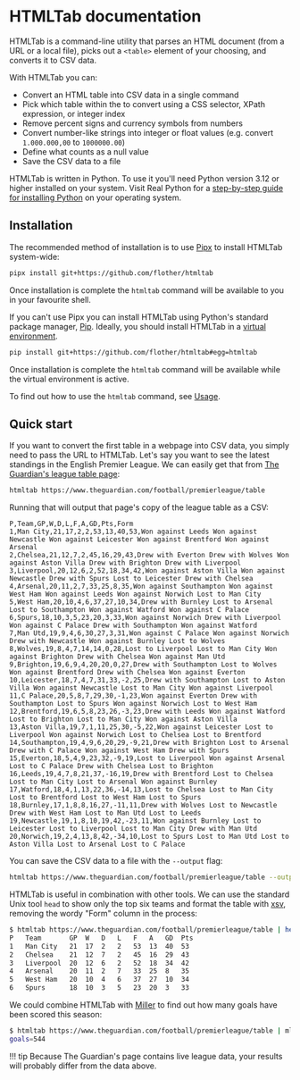 # HTMLTab documentation

HTMLTab is a command-line utility that parses an HTML document (from a URL or a local file), picks out a `<table>` element of your choosing, and converts it to CSV data.

With HTMLTab you can:

- Convert an HTML table into CSV data in a single command
- Pick which table within the to convert using a CSS selector, XPath expression, or integer index
- Remove percent signs and currency symbols from numbers
- Convert number-like strings into integer or float values (e.g. convert `1.000.000,00` to `1000000.00`)
- Define what counts as a null value
- Save the CSV data to a file

HTMLTab is written in Python. To use it you'll need Python version 3.12 or higher installed on your system. Visit Real Python for a [step-by-step guide for installing Python](https://realpython.com/installing-python/) on your operating system.

## Installation

The recommended method of installation is to use [Pipx](https://pypa.github.io/pipx/) to install HTMLTab system-wide:

```sh
pipx install git+https://github.com/flother/htmltab
```

Once installation is complete the `htmltab` command will be available to you in your favourite shell.

If you can't use Pipx you can install HTMLTab using Python's standard package manager, [Pip](https://pip.pypa.io/en/stable/). Ideally, you should install HTMLTab in a [virtual environment](https://realpython.com/python-virtual-environments-a-primer/).

```sh
pip install git+https://github.com/flother/htmltab#egg=htmltab
```

Once installation is complete the `htmltab` command will be available while the virtual environment is active.

To find out how to use the `htmltab` command, see [Usage](usage.md).

## Quick start

If you want to convert the first table in a webpage into CSV data, you simply need to pass the URL to HTMLTab. Let's say you want to see the latest standings in the English Premier League. We can easily get that from [The Guardian's league table page](https://www.theguardian.com/football/premierleague/table):

```sh
htmltab https://www.theguardian.com/football/premierleague/table
```

Running that will output that page's copy of the league table as a CSV:

```csv
P,Team,GP,W,D,L,F,A,GD,Pts,Form
1,Man City,21,17,2,2,53,13,40,53,Won against Leeds Won against Newcastle Won against Leicester Won against Brentford Won against Arsenal
2,Chelsea,21,12,7,2,45,16,29,43,Drew with Everton Drew with Wolves Won against Aston Villa Drew with Brighton Drew with Liverpool
3,Liverpool,20,12,6,2,52,18,34,42,Won against Aston Villa Won against Newcastle Drew with Spurs Lost to Leicester Drew with Chelsea
4,Arsenal,20,11,2,7,33,25,8,35,Won against Southampton Won against West Ham Won against Leeds Won against Norwich Lost to Man City
5,West Ham,20,10,4,6,37,27,10,34,Drew with Burnley Lost to Arsenal Lost to Southampton Won against Watford Won against C Palace
6,Spurs,18,10,3,5,23,20,3,33,Won against Norwich Drew with Liverpool Won against C Palace Drew with Southampton Won against Watford
7,Man Utd,19,9,4,6,30,27,3,31,Won against C Palace Won against Norwich Drew with Newcastle Won against Burnley Lost to Wolves
8,Wolves,19,8,4,7,14,14,0,28,Lost to Liverpool Lost to Man City Won against Brighton Drew with Chelsea Won against Man Utd
9,Brighton,19,6,9,4,20,20,0,27,Drew with Southampton Lost to Wolves Won against Brentford Drew with Chelsea Won against Everton
10,Leicester,18,7,4,7,31,33,-2,25,Drew with Southampton Lost to Aston Villa Won against Newcastle Lost to Man City Won against Liverpool
11,C Palace,20,5,8,7,29,30,-1,23,Won against Everton Drew with Southampton Lost to Spurs Won against Norwich Lost to West Ham
12,Brentford,19,6,5,8,23,26,-3,23,Drew with Leeds Won against Watford Lost to Brighton Lost to Man City Won against Aston Villa
13,Aston Villa,19,7,1,11,25,30,-5,22,Won against Leicester Lost to Liverpool Won against Norwich Lost to Chelsea Lost to Brentford
14,Southampton,19,4,9,6,20,29,-9,21,Drew with Brighton Lost to Arsenal Drew with C Palace Won against West Ham Drew with Spurs
15,Everton,18,5,4,9,23,32,-9,19,Lost to Liverpool Won against Arsenal Lost to C Palace Drew with Chelsea Lost to Brighton
16,Leeds,19,4,7,8,21,37,-16,19,Drew with Brentford Lost to Chelsea Lost to Man City Lost to Arsenal Won against Burnley
17,Watford,18,4,1,13,22,36,-14,13,Lost to Chelsea Lost to Man City Lost to Brentford Lost to West Ham Lost to Spurs
18,Burnley,17,1,8,8,16,27,-11,11,Drew with Wolves Lost to Newcastle Drew with West Ham Lost to Man Utd Lost to Leeds
19,Newcastle,19,1,8,10,19,42,-23,11,Won against Burnley Lost to Leicester Lost to Liverpool Lost to Man City Drew with Man Utd
20,Norwich,19,2,4,13,8,42,-34,10,Lost to Spurs Lost to Man Utd Lost to Aston Villa Lost to Arsenal Lost to C Palace
```

You can save the CSV data to a file with the `--output` flag:

```sh
htmltab https://www.theguardian.com/football/premierleague/table --output epl.csv
```

HTMLTab is useful in combination with other tools. We can use the standard Unix tool `head` to show only the top six teams and format the table with [xsv](https://github.com/BurntSushi/xsv), removing the wordy "Form" column in the process:

```sh
$ htmltab https://www.theguardian.com/football/premierleague/table | head -n 7 | xsv select "!Form" | xsv table
P   Team       GP  W   D   L   F   A   GD  Pts
1   Man City   21  17  2   2   53  13  40  53
2   Chelsea    21  12  7   2   45  16  29  43
3   Liverpool  20  12  6   2   52  18  34  42
4   Arsenal    20  11  2   7   33  25  8   35
5   West Ham   20  10  4   6   37  27  10  34
6   Spurs      18  10  3   5   23  20  3   33
```

We could combine HTMLTab with [Miller](https://miller.readthedocs.io/) to find out how many goals have been scored this season:

```sh
$ htmltab https://www.theguardian.com/football/premierleague/table | mlr --icsv put -q '@goals += $F; end { emit @goals }'
goals=544
```

!!! tip
    Because The Guardian's page contains live league data, your results will probably differ from the data above.
